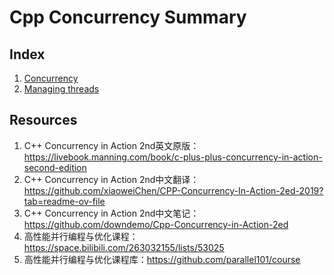 # Cpp Concurrency Summary

## Index
1. [Concurrency](doc/concurrency.md)
2. [Managing threads](doc/managing_threads.md)

## Resources
1. C++ Concurrency in Action 2nd英文原版：https://livebook.manning.com/book/c-plus-plus-concurrency-in-action-second-edition
2. C++ Concurrency in Action 2nd中文翻译：https://github.com/xiaoweiChen/CPP-Concurrency-In-Action-2ed-2019?tab=readme-ov-file
3. C++ Concurrency in Action 2nd中文笔记：https://github.com/downdemo/Cpp-Concurrency-in-Action-2ed
4. 高性能并行编程与优化课程：https://space.bilibili.com/263032155/lists/53025
5. 高性能并行编程与优化课程库：https://github.com/parallel101/course